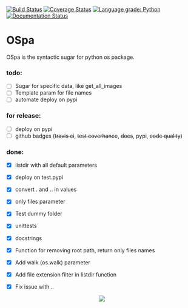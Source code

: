[![Build Status](https://travis-ci.org/Kwentar/ospa.svg?branch=master)](https://travis-ci.org/Kwentar/ospa) 
[![Coverage Status](https://coveralls.io/repos/github/Kwentar/ospa/badge.svg?branch=master)](https://coveralls.io/github/Kwentar/ospa?branch=master) 
[![Language grade: Python](https://img.shields.io/lgtm/grade/python/g/Kwentar/ospa.svg?logo=lgtm&logoWidth=18)](https://lgtm.com/projects/g/Kwentar/ospa/context:python) 
[![Documentation Status](https://readthedocs.org/projects/ospa/badge/?version=latest)](https://ospa.readthedocs.io/en/latest/?badge=latest)

# OSpa
OSpa is the syntactic sugar for python os package.
 ### todo:
- [ ] Sugar for specific data, like get_all_images
- [ ] Template param for file names
- [ ] automate deploy on pypi

### for release:
- [ ] deploy on pypi
- [ ] github badges (~~travis ci~~, ~~test coverhance~~, ~~docs~~, pypi, ~~code quality~~)

### done:
- [x] listdir with all default parameters
- [x] deploy on test.pypi
- [x] convert . and .. in values
- [x] only files parameter
- [x] Test dummy folder
- [x] unittests
- [x] docstrings
- [x] Function for removing root path, return only files names
- [x] Add walk (os.walk) parameter
- [x] Add file extension filter in listdir function
- [x] Fix issue with ..


<p align="center"><a href="https://www.python.org/" alt="forthebadge made-with-python">
        <img src="http://ForTheBadge.com/images/badges/made-with-python.svg" /></a></p>